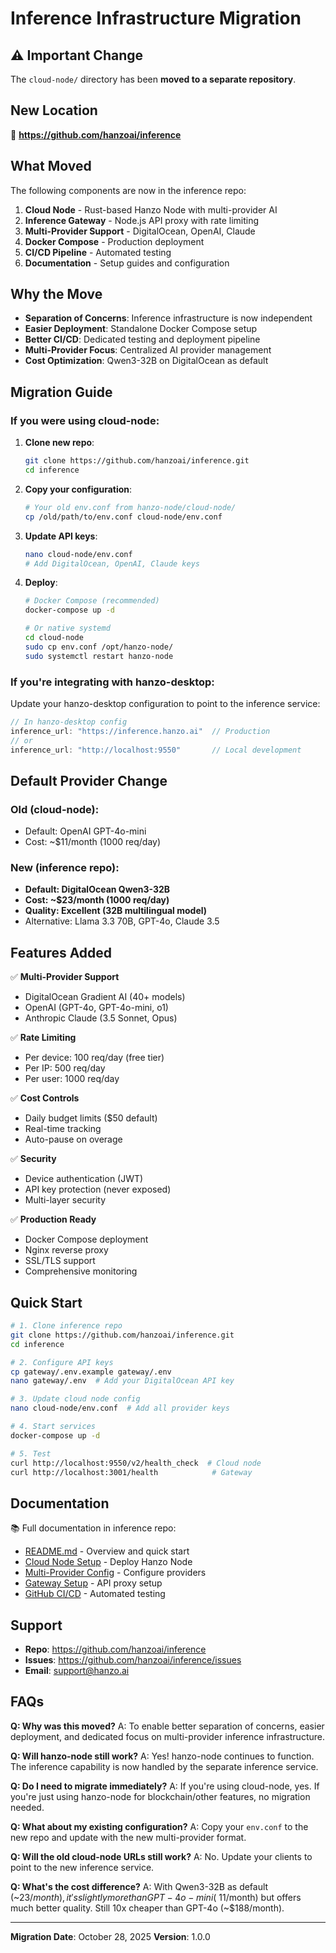 # Inference Infrastructure Migration

## ⚠️ Important Change

The `cloud-node/` directory has been **moved to a separate repository**.

## New Location

🔗 **https://github.com/hanzoai/inference**

## What Moved

The following components are now in the inference repo:

1. **Cloud Node** - Rust-based Hanzo Node with multi-provider AI
2. **Inference Gateway** - Node.js API proxy with rate limiting
3. **Multi-Provider Support** - DigitalOcean, OpenAI, Claude
4. **Docker Compose** - Production deployment
5. **CI/CD Pipeline** - Automated testing
6. **Documentation** - Setup guides and configuration

## Why the Move

- **Separation of Concerns**: Inference infrastructure is now independent
- **Easier Deployment**: Standalone Docker Compose setup
- **Better CI/CD**: Dedicated testing and deployment pipeline
- **Multi-Provider Focus**: Centralized AI provider management
- **Cost Optimization**: Qwen3-32B on DigitalOcean as default

## Migration Guide

### If you were using cloud-node:

1. **Clone new repo**:
   ```bash
   git clone https://github.com/hanzoai/inference.git
   cd inference
   ```

2. **Copy your configuration**:
   ```bash
   # Your old env.conf from hanzo-node/cloud-node/
   cp /old/path/to/env.conf cloud-node/env.conf
   ```

3. **Update API keys**:
   ```bash
   nano cloud-node/env.conf
   # Add DigitalOcean, OpenAI, Claude keys
   ```

4. **Deploy**:
   ```bash
   # Docker Compose (recommended)
   docker-compose up -d
   
   # Or native systemd
   cd cloud-node
   sudo cp env.conf /opt/hanzo-node/
   sudo systemctl restart hanzo-node
   ```

### If you're integrating with hanzo-desktop:

Update your hanzo-desktop configuration to point to the inference service:

```rust
// In hanzo-desktop config
inference_url: "https://inference.hanzo.ai"  // Production
// or
inference_url: "http://localhost:9550"       // Local development
```

## Default Provider Change

### Old (cloud-node):
- Default: OpenAI GPT-4o-mini
- Cost: ~$11/month (1000 req/day)

### New (inference repo):
- **Default: DigitalOcean Qwen3-32B**
- **Cost: ~$23/month (1000 req/day)**
- **Quality: Excellent (32B multilingual model)**
- Alternative: Llama 3.3 70B, GPT-4o, Claude 3.5

## Features Added

✅ **Multi-Provider Support**
- DigitalOcean Gradient AI (40+ models)
- OpenAI (GPT-4o, GPT-4o-mini, o1)
- Anthropic Claude (3.5 Sonnet, Opus)

✅ **Rate Limiting**
- Per device: 100 req/day (free tier)
- Per IP: 500 req/day
- Per user: 1000 req/day

✅ **Cost Controls**
- Daily budget limits ($50 default)
- Real-time tracking
- Auto-pause on overage

✅ **Security**
- Device authentication (JWT)
- API key protection (never exposed)
- Multi-layer security

✅ **Production Ready**
- Docker Compose deployment
- Nginx reverse proxy
- SSL/TLS support
- Comprehensive monitoring

## Quick Start

```bash
# 1. Clone inference repo
git clone https://github.com/hanzoai/inference.git
cd inference

# 2. Configure API keys
cp gateway/.env.example gateway/.env
nano gateway/.env  # Add your DigitalOcean API key

# 3. Update cloud node config
nano cloud-node/env.conf  # Add all provider keys

# 4. Start services
docker-compose up -d

# 5. Test
curl http://localhost:9550/v2/health_check  # Cloud node
curl http://localhost:3001/health            # Gateway
```

## Documentation

📚 Full documentation in inference repo:

- [README.md](https://github.com/hanzoai/inference/blob/main/README.md) - Overview and quick start
- [Cloud Node Setup](https://github.com/hanzoai/inference/blob/main/cloud-node/README.md) - Deploy Hanzo Node
- [Multi-Provider Config](https://github.com/hanzoai/inference/blob/main/cloud-node/PROVIDERS_SETUP.md) - Configure providers
- [Gateway Setup](https://github.com/hanzoai/inference/blob/main/gateway/SETUP.md) - API proxy setup
- [GitHub CI/CD](https://github.com/hanzoai/inference/blob/main/gateway/GITHUB_SETUP.md) - Automated testing

## Support

- **Repo**: https://github.com/hanzoai/inference
- **Issues**: https://github.com/hanzoai/inference/issues
- **Email**: support@hanzo.ai

## FAQs

**Q: Why was this moved?**
A: To enable better separation of concerns, easier deployment, and dedicated focus on multi-provider inference infrastructure.

**Q: Will hanzo-node still work?**
A: Yes! hanzo-node continues to function. The inference capability is now handled by the separate inference service.

**Q: Do I need to migrate immediately?**
A: If you're using cloud-node, yes. If you're just using hanzo-node for blockchain/other features, no migration needed.

**Q: What about my existing configuration?**
A: Copy your `env.conf` to the new repo and update with the new multi-provider format.

**Q: Will the old cloud-node URLs still work?**
A: No. Update your clients to point to the new inference service.

**Q: What's the cost difference?**
A: With Qwen3-32B as default (~$23/month), it's slightly more than GPT-4o-mini (~$11/month) but offers much better quality. Still 10x cheaper than GPT-4o (~$188/month).

---

**Migration Date**: October 28, 2025
**Version**: 1.0.0
